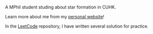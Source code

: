 A MPhil student studing about star formation in CUHK.

Learn more about me from my [personal website](https://hinnytsang.github.io/)!

In the [LeetCode](https://github.com/HinnyTsang/LeetCode) repository, I have written several solution for practice.

